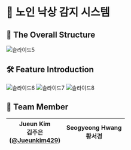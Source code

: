 # 🦶 노인 낙상 감지 시스템

## 🔎 The Overall Structure 
![슬라이드5](https://user-images.githubusercontent.com/92364973/218911199-d6e75a3e-5e05-4a91-9d3f-872e155bafbe.JPG)

## 🛠 Feature Introduction
![슬라이드6](https://user-images.githubusercontent.com/92364973/218911281-ac42f0b6-f96d-48ba-bd42-9f265035ebe8.JPG)
![슬라이드7](https://user-images.githubusercontent.com/92364973/218911268-1369e3db-d660-45cd-92cd-b3f94f68127e.JPG)
![슬라이드8](https://user-images.githubusercontent.com/92364973/218911249-5f095ee4-4176-413d-8e46-73472f7eab44.JPG)


## 💫 Team Member
|Jueun Kim<br/>김주은<br/>([@Jueunkim429](https://github.com/Jueunkim429))|Seogyeong Hwang<br/>황서경<br/>|
|:----------:|:----------:|
